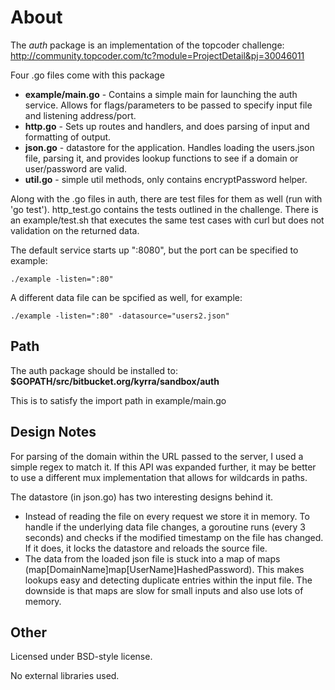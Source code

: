 About
======
The *auth* package is an implementation of the topcoder challenge: http://community.topcoder.com/tc?module=ProjectDetail&pj=30046011

Four .go files come with this package

* **example/main.go** - Contains a simple main for launching the auth service.  Allows for flags/parameters to be passed to specify input file and listening address/port.
* **http.go** - Sets up routes and handlers, and does parsing of input and formatting of output.
* **json.go** - datastore for the application.  Handles loading the users.json file, parsing it, and provides lookup functions to see if a domain or user/password are valid.
* **util.go** - simple util methods, only contains encryptPassword helper.

Along with the .go files in auth, there are test files for them as well (run with 'go test').  http_test.go contains the tests outlined in the challenge.  There is an example/test.sh that executes the same test cases with curl but does not validation on the returned data.

The default service starts up ":8080", but the port can be specified to example:

   `./example -listen=":80"`

A different data file can be spcified as well, for example:

   `./example -listen=":80" -datasource="users2.json"`

Path
----
The auth package should be installed to:  **$GOPATH/src/bitbucket.org/kyrra/sandbox/auth**

This is to satisfy the import path in example/main.go

Design Notes
------------
For parsing of the domain within the URL passed to the server, I used a simple regex to match it.  If this API was expanded further, it may be better to use a different mux implementation that allows for wildcards in paths.

The datastore (in json.go) has two interesting designs behind it.

* Instead of reading the file on every request we store it in memory.  To handle if the underlying data file changes, a goroutine runs (every 3 seconds) and checks if the modified timestamp on the file has changed.  If it does, it locks the datastore and reloads the source file.
* The data from the loaded json file is stuck into a map of maps (map[DomainName]map[UserName]HashedPassword).  This makes lookups easy and detecting duplicate entries within the input file.  The downside is that maps are slow for small inputs and also use lots of memory.

Other
----- 
Licensed under BSD-style license.

No external libraries used.
